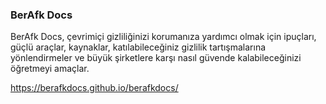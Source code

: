 ### BerAfk Docs

BerAfk Docs, çevrimiçi gizliliğinizi korumanıza yardımcı olmak için ipuçları, güçlü araçlar, kaynaklar, katılabileceğiniz gizlilik tartışmalarına yönlendirmeler ve büyük şirketlere karşı nasıl güvende kalabileceğinizi öğretmeyi amaçlar.

https://berafkdocs.github.io/berafkdocs/
